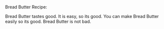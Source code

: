 Bread Butter Recipe:

Bread Butter tastes good. It is easy, so its good. You can make Bread Butter easily so its good. Bread Butter is not bad. 
